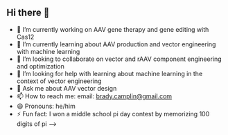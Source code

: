## Hi there 👋

- 🔭 I’m currently working on AAV gene therapy and gene editing with Cas12
- 🌱 I’m currently learning about AAV production and vector engineering with machine learning
- 👯 I’m looking to collaborate on vector and rAAV component engineering and optimization
- 🤔 I’m looking for help with learning about machine learning in the context of vector engineering
- 💬 Ask me about AAV vector design
- 📫 How to reach me: email: brady.camplin@gmail.com
- 😄 Pronouns: he/him
- ⚡ Fun fact: I won a middle school pi day contest by memorizing 100 digits of pi
-->
